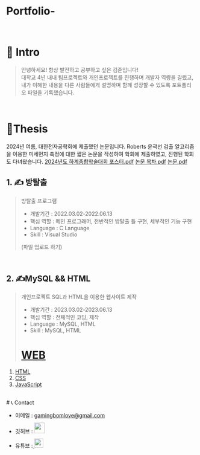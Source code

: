 # Portfolio-

<br />

# 👋 Intro

> 안녕하세요! 항상 발전하고 공부하고 싶은 김준입니다!  
> 대학교 4년 내내 팀프로젝트와 개인프로젝트를 진행하며 개발자 역량을 길렀고,  
> 내가 이해한 내용을 다른 사람들에게 설명하며 함께 성장할 수 있도록 포트폴리오 파일을 기록했습니다.  

<br />

# 📝Thesis 
2024년 여름, 대한전자공학회에 제출했던 논문입니다.
Roberts 윤곽선 검출 알고리즘을 이용한 미세먼지 측정에 대한 짧은 논문을 작성하여 학회에 제출하였고,
진행된 학회도 다녀왔습니다.
[2024년도 하계종합학술대회 포스터.pdf](https://github.com/user-attachments/files/19065451/2024.pdf)
[논문 목차.pdf](https://github.com/user-attachments/files/19065492/111.pdf)
[논문.pdf](https://github.com/user-attachments/files/19065494/default.pdf)

## 1. ✍ 방탈출

> 방탈출 프로그램
>
> - 개발기간 : 2022.03.02-2022.06.13
> - 핵심 역할 : 메인 프로그래머, 전반적인 방탈출 틀 구현, 세부적인 기능 구현
> - Language : C Language
> - Skill : Visual Studio
>
> (파일 업로드 하기)

<br />

## 2. ✍MySQL && HTML

> 개인프로젝트 SQL과 HTML을 이용한 웹사이트 제작
>
> - 개발기간 : 2023.03.02-2023.06.13
> - 핵심 역할 : 전체적인 코딩, 제작
> - Language : MySQL, HTML
> - Skill : MySQL, HTML
>
>
> <h1><a href="<file:///C:/Users/gamin/OneDrive/%EB%B0%94%ED%83%95%20%ED%99%94%EB%A9%B4/%EC%82%B0%EC%97%85%EA%B8%B0%EB%8A%A5%EC%9A%94%EC%9B%90%20%ED%8F%AC%ED%8A%B8%ED%8F%B4%EB%A6%AC%EC%98%A4/%EC%82%B0%EC%97%85%20%EA%B8%B0%EB%8A%A5%EC%9A%94%EC%9B%90%20%ED%8F%AC%ED%8A%B8%ED%8F%B4%EB%A6%AC%EC%98%A4.html" target="_blank" title="Welcome!!">WEB</a></h1>

 <ol>

  <li><a href="<file:///C:/Users/gamin/OneDrive/%EB%B0%94%ED%83%95%20%ED%99%94%EB%A9%B4/%EC%82%B0%EC%97%85%EA%B8%B0%EB%8A%A5%EC%9A%94%EC%9B%90%20%ED%8F%AC%ED%8A%B8%ED%8F%B4%EB%A6%AC%EC%98%A4/%EC%82%B0%EC%97%85%20%EA%B8%B0%EB%8A%A5%EC%9A%94%EC%9B%90%20%ED%8F%AC%ED%8A%B8%ED%8F%B4%EB%A6%AC%EC%98%A4.html" target="_blank" title="html페이지">HTML</a></li>

  <li><a href="<file:///C:/Users/gamin/OneDrive/%EB%B0%94%ED%83%95%20%ED%99%94%EB%A9%B4/%EC%82%B0%EC%97%85%EA%B8%B0%EB%8A%A5%EC%9A%94%EC%9B%90%20%ED%8F%AC%ED%8A%B8%ED%8F%B4%EB%A6%AC%EC%98%A4/%EC%82%B0%EC%97%85%20%EA%B8%B0%EB%8A%A5%EC%9A%94%EC%9B%90%20%ED%8F%AC%ED%8A%B8%ED%8F%B4%EB%A6%AC%EC%98%A4.html" target="_blank" title="CSS페이지">CSS</a></li>

  <li><a href="<file:///C:/Users/gamin/OneDrive/%EB%B0%94%ED%83%95%20%ED%99%94%EB%A9%B4/%EC%82%B0%EC%97%85%EA%B8%B0%EB%8A%A5%EC%9A%94%EC%9B%90%20%ED%8F%AC%ED%8A%B8%ED%8F%B4%EB%A6%AC%EC%98%A4/%EC%82%B0%EC%97%85%20%EA%B8%B0%EB%8A%A5%EC%9A%94%EC%9B%90%20%ED%8F%AC%ED%8A%B8%ED%8F%B4%EB%A6%AC%EC%98%A4.html" target="_blank" title="JavaScript페이지">JavaScript</a></li>

 </ol>

<br />
# 📞 Contact

- 이메일 : gamingbomlove@gmail.com
- 깃허브 : <a href="https://github.com/hyunwu">
  <img src="https://user-images.githubusercontent.com/68724828/185908612-22f4d219-78a7-4de7-bb02-deecaa63bffa.png" height="28px" style="margin-top: 10px" />
  </a>
- 유튜브 :<a href="https://www.youtube.com/@%ED%98%84%EC%9A%B0PY">
  <img src="https://user-images.githubusercontent.com/1569988/159397141-21463bc2-2acf-416b-aa15-235664556f34.png" height="24px" style="margin-top: 10px" />
  </a>
